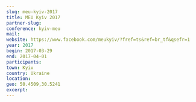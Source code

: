```yaml
---
slug: meu-kyiv-2017
title: MEU Kyiv 2017
partner-slug: 
conference: kyiv-meu
mail:
website: https://www.facebook.com/meukyiv/?fref=ts&ref=br_tf&qsefr=1
year: 2017
begin: 2017-03-29
end: 2017-04-01
participants:
town: Kyiv
country: Ukraine
location:
geo: 50.4509,30.5241
excerpt:
---
```

